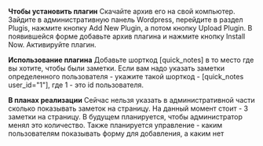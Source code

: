 **Чтобы установить плагин**
Скачайте архив его на свой компьютер. Зайдите в административную панель Wordpress, перейдите в раздел Plugis, нажмите кнопку Add New Plugin, а потом кнопку Upload Plugin. В появившейся форме добавьте архив плагина и нажмите кнопку Install Now. Активируйте плагин.

**Использование плагина**
Добавьте шорткод [quick_notes] в то место где вы хотите, чтобы были заметки. Если вам надо указать заметки определенного пользователя - укажите такой шорткод - [quick_notes user_id="1"], где 1 - это id пользователя. 

**В планах реализации**
Сейчас нельзя указать в административной части сколько показывать заметок на страницу. На данный момент стоит - 3 заметки на страницу. В будущем планируется, чтобы администратор менял это количество.
Также планируется управление - каким пользователям показывать форму для добавления, а каким нет
